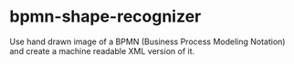 # bpmn-shape-recognizer
Use hand drawn image of a BPMN (Business Process Modeling Notation) and create a machine readable XML version of it.
